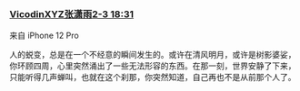 ### [VicodinXYZ张潇雨](https://weibo.com/u/1977585731)[2-3 18:31](https://weibo.com/1977585731/LdMJF1ivW)

来自 iPhone 12 Pro

人的蜕变，总是在一个不经意的瞬间发生的。或许在清风明月，或许是树影婆娑，你环顾四周，心里突然涌出了一些无法形容的东西。在那一刻，世界安静了下来，只能听得几声蝉叫，也就在这个刹那，你突然知道，自己再也不是从前那个人了。